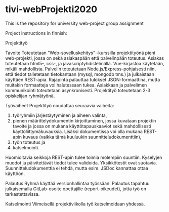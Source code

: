 # tivi-webProjekti2020
This is the repository for university web-project group assignment

Project instructions in finnish:

Projektityö

Tavoite
Toteutetaan ”Web-sovelluskehitys” -kurssilla projektityönä pieni web-projekti, jossa on
sekä asiakaspään että palvelinpään toteutus. Asiakas toteutetaan html5-, css-, ja javascriptyhdistelmällä. Vue-kirjastoa käytetään, mikäli mahdollista.
Palvelin toteutetaan Node.js/Express-pohjaisesti niin, että tiedot talletetaan tietokantaan
(mysql, mongodb tms.) ja julkaistaan käyttäen REST-apia. Rajapinta palauttaa tulokset
JSON-formaattina, mutta muitakin formaatteja voi halutessaan tukea. Asiakkaan ja
palvelimen kommunikointi toteutetaan asynkronisesti.
Projektityö toteutetaan 2-3 opiskelijan ryhmätyönä.

Työvaiheet
Projektityö noudattaa seuraavia vaiheita:
1. työryhmiin järjestäytyminen ja aiheen valinta,
2. pienen määrittelydokumentin kirjoittaminen, jossa kuvataan projektin tavoite ja jossa
on mukana käyttötapauskaaviot sekä mahdollisesti käyttöliittymäkuvauksia.
Lisäksi dokumentissa voi olla mukana REST-apin kuvaus (vaikka tämä kuuluukin
suunnitteludokumenttiin),
3. työn toteutus ja
4. katselmointi.

Huomioitavia seikkoja
REST-apin tulee toimia molempiin suuntiin. Kyselyjen muodot ja päivitettävät tiedot tulee
validoida. Yksikkötestit ovat suotavia. Suunnitteludokumenttia ei tehdä, mutta esim. JSDoc
kannattaa ottaa käyttöön.

Palautus
Ryhmä käyttää versionhallintaa työssään. Palautus tapahtuu julkaisemalla GitLab-osoite
opettajille (report-oikeudet), jotta työ on tarkastettavissa.

Katselmointi
Viimeisellä projektiviikolla työ katselmoidaan yhdessä.
